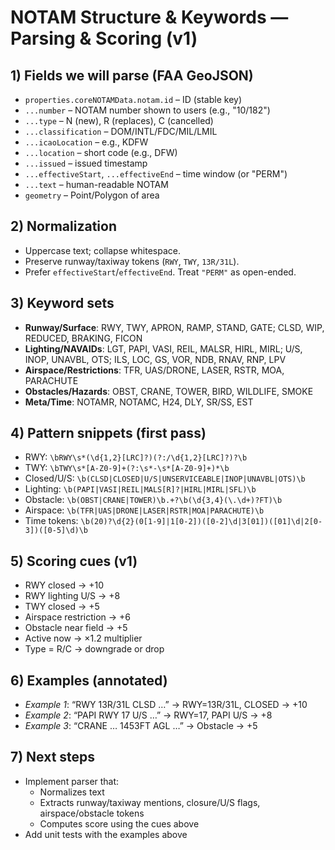 # NOTAM Structure & Keywords — Parsing & Scoring (v1)

## 1) Fields we will parse (FAA GeoJSON)
- `properties.coreNOTAMData.notam.id` – ID (stable key)
- `...number` – NOTAM number shown to users (e.g., "10/182")
- `...type` – N (new), R (replaces), C (cancelled)
- `...classification` – DOM/INTL/FDC/MIL/LMIL
- `...icaoLocation` – e.g., KDFW
- `...location` – short code (e.g., DFW)
- `...issued` – issued timestamp
- `...effectiveStart`, `...effectiveEnd` – time window (or "PERM")
- `...text` – human-readable NOTAM
- `geometry` – Point/Polygon of area

## 2) Normalization
- Uppercase text; collapse whitespace.
- Preserve runway/taxiway tokens (`RWY`, `TWY`, `13R/31L`).
- Prefer `effectiveStart`/`effectiveEnd`. Treat `"PERM"` as open-ended.

## 3) Keyword sets
- **Runway/Surface**: RWY, TWY, APRON, RAMP, STAND, GATE; CLSD, WIP, REDUCED, BRAKING, FICON
- **Lighting/NAVAIDs**: LGT, PAPI, VASI, REIL, MALSR, HIRL, MIRL; U/S, INOP, UNAVBL, OTS; ILS, LOC, GS, VOR, NDB, RNAV, RNP, LPV
- **Airspace/Restrictions**: TFR, UAS/DRONE, LASER, RSTR, MOA, PARACHUTE
- **Obstacles/Hazards**: OBST, CRANE, TOWER, BIRD, WILDLIFE, SMOKE
- **Meta/Time**: NOTAMR, NOTAMC, H24, DLY, SR/SS, EST

## 4) Pattern snippets (first pass)
- RWY: `\bRWY\s*(\d{1,2}[LRC]?)(?:/\d{1,2}[LRC]?)?\b`
- TWY: `\bTWY\s*[A-Z0-9]+(?:\s*-\s*[A-Z0-9]+)*\b`
- Closed/U/S: `\b(CLSD|CLOSED|U/S|UNSERVICEABLE|INOP|UNAVBL|OTS)\b`
- Lighting: `\b(PAPI|VASI|REIL|MALS[R]?|HIRL|MIRL|SFL)\b`
- Obstacle: `\b(OBST|CRANE|TOWER)\b.+?\b(\d{3,4}(\.\d+)?FT)\b`
- Airspace: `\b(TFR|UAS|DRONE|LASER|RSTR|MOA|PARACHUTE)\b`
- Time tokens: `\b(20)?\d{2}(0[1-9]|1[0-2])([0-2]\d|3[01])([01]\d|2[0-3])([0-5]\d)\b`

## 5) Scoring cues (v1)
- RWY closed → +10
- RWY lighting U/S → +8
- TWY closed → +5
- Airspace restriction → +6
- Obstacle near field → +5
- Active now → ×1.2 multiplier
- Type = R/C → downgrade or drop

## 6) Examples (annotated)
- *Example 1*: “RWY 13R/31L CLSD …” → RWY=13R/31L, CLOSED → +10
- *Example 2*: “PAPI RWY 17 U/S …” → RWY=17, PAPI U/S → +8
- *Example 3*: “CRANE … 1453FT AGL …” → Obstacle → +5

## 7) Next steps
- Implement parser that:
  - Normalizes text
  - Extracts runway/taxiway mentions, closure/U/S flags, airspace/obstacle tokens
  - Computes score using the cues above
- Add unit tests with the examples above
